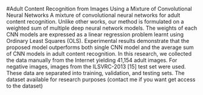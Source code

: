 #Adult Content Recognition from Images Using a Mixture of Convolutional Neural Networks
A mixture of convolutional neural networks for adult content recognition. Unlike other works, our method is formulated on a weighted sum of multiple deep neural network models. The weights of each CNN models are expressed as a linear regression problem learnt using Ordinary Least Squares (OLS). Experimental results demonstrate that the proposed model outperforms both single CNN model and the average sum of CNN models in adult content recognition.
In this research, we collected the data manually from the Internet yielding 41,154 adult images. For negative images, images from the ILSVRC-2013 [15] test set were used. These data are separated into training, validation, and testing sets. The dataset available for research purposes (contact me if you want get access to the dataset)